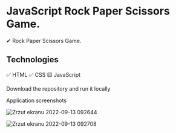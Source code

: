 # JavaScript Rock Paper Scissors Game. 

✔ Rock Paper Scissors Game.

## Technologies
✅ HTML ✅ CSS 🟨 JavaScript 

Download the repository and run it locally


Application screenshots

![Zrzut ekranu 2022-09-13 092644](https://user-images.githubusercontent.com/92208474/189839772-2c28367b-7c95-4a32-9687-f1cf2ebf74ea.jpg)

![Zrzut ekranu 2022-09-13 092708](https://user-images.githubusercontent.com/92208474/189839785-fe4bd524-0f51-44b2-b8cc-7558789ee12a.jpg)
